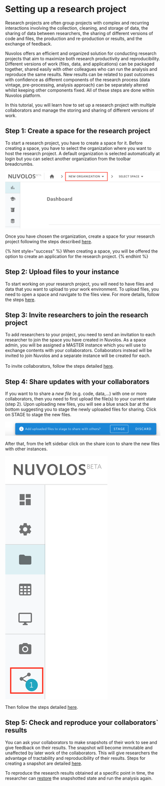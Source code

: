 # Setting up a research project

Research projects are often group projects with complex and recurring interactions involving the collection, cleaning, and storage of data, the sharing of data between researchers, the sharing of different versions of code and files, the production and re-production or results, and the exchange of feedback.

Nuvolos offers an efficient and organized solution for conducting research projects that aim to maximize both research productivity and reproducibility. Different versions of work (files, data, and applications) can be packaged together, shared easily with other colleagues who can run the analysis and reproduce the same results. New results can be related to past outcomes with confidence as different components of the research process (data vintage, pre-processing, analysis approach) can be separately altered whilst keeping other components fixed. All of these steps are done within Nuvolos platform.

In this tutorial, you will learn how to set up a research project with multiple collaborators and manage the storing and sharing of different versions of work.

## Step 1: Create a space for the research project

To start a research project, you have to create a space for it. Before creating a space, you have to select the organization where you want to host the research project. A default organization is selected automatically at login but you can select another organization from the toolbar breadcrumbs.

![](../../.gitbook/assets/screen-shot-2020-03-25-at-9.45.56-am.png)

Once you have chosen the organization, create a space for your research project following the steps described [here](../../actions/organization-management/create-a-space.md).

{% hint style="success" %}
When creating a space, you will be offered the option to create an application for the research project.
{% endhint %}

## Step 2: Upload files to your instance

To start working on your research project, you will need to have files and data that you want to upload to your work environment. To upload files, you need to open a space and navigate to the files view. For more details, follow the steps [here](../../actions/work-with-files-in-nuvolos/upload-files-and-folders.md).

## Step 3: Invite researchers to join the research project

To add researchers to your project, you need to send an invitation to each researcher to join the space you have created in Nuvolos. As a space admin, you will be assigned a MASTER instance which you will use to exchange contents with your collaborators. Collaborators instead will be invited to join Nuvolos and a separate instance will be created for each.\
\
To invite collaborators, follow the steps detailed [here](../../actions/space-management/create-an-instance.md).

## Step 4: Share updates with your collaborators

If you want to to share a _new file_ (e.g. code, data,...) with one or more collaborators, then you need to first upload the file(s) to your current state (step 2). Upon uploading new files, you will see a blue snack bar at the bottom suggesting you to stage the newly uploaded files for sharing. Click on STAGE to stage the new files.&#x20;

![](../../.gitbook/assets/screen-shot-2020-03-25-at-10.23.02-am.png)

After that, from the left sidebar click on the share icon to share the new files with other instances.&#x20;

![](../../.gitbook/assets/screen-shot-2020-03-25-at-10.23.53-am.png)

Then follow the steps detailed [here](../../actions/distribute-objects-in-nuvolos/).

## Step 5: Check and reproduce your collaborators\` results

You can ask your collaborators to make snapshots of their work to see and give feedback on their results. The snapshot will become immutable and unaffected by later work of the collaborators. This will give researchers the advantage of tractability and reproducibility of their results. Steps for creating a snapshot are detailed [here](../../actions/instance-management/create-a-snapshot.md).

To reproduce the research results obtained at a specific point in time, the researcher can [restore](../../actions/instance-management/restore-a-snapshot.md) the snapshotted state and run the analysis again.

